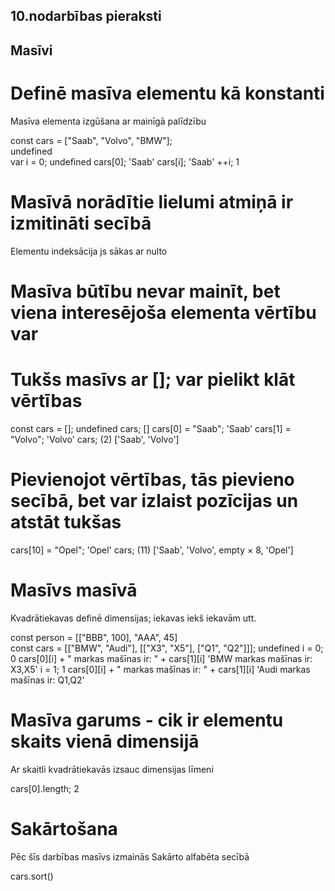 ## 10.nodarbības pieraksti  

## Masīvi  

# Definē masīva elementu kā konstanti 
Masīva elementa izgūšana ar mainīgā palīdzību  

const cars = ["Saab", "Volvo", "BMW"];  
undefined  
var i = 0; 
undefined
cars[0]; 
'Saab'
cars[i]; 
'Saab'
++i;
1  

# Masīvā norādītie lielumi atmiņā ir izmitināti secībā
Elementu indeksācija js sākas ar nulto  

# Masīva būtību nevar mainīt, bet viena interesējoša elementa vērtību var  

# Tukšs masīvs ar []; var pielikt klāt vērtības  
const cars = []; 
undefined
cars; 
[]
cars[0] = "Saab"; 
'Saab'
cars[1] = "Volvo"; 
'Volvo'
cars; 
(2) ['Saab', 'Volvo']

# Pievienojot vērtības, tās pievieno secībā, bet var izlaist pozīcijas un atstāt tukšas  
cars[10] = "Opel"; 
'Opel'
cars; 
(11) ['Saab', 'Volvo', empty × 8, 'Opel']  

# Masīvs masīvā   
Kvadrātiekavas definē dimensijas; iekavas iekš iekavām utt.   

const person = [["BBB", 100], "AAA", 45]  
const cars = [["BMW", "Audi"], [["X3", "X5"], ["Q1", "Q2"]]];
undefined
i = 0; 
0
cars[0][i] + " markas mašīnas ir: " + cars[1][i]
'BMW markas mašīnas ir: X3,X5'
i = 1; 
1
cars[0][i] + " markas mašīnas ir: " + cars[1][i]
'Audi markas mašīnas ir: Q1,Q2'  

# Masīva garums - cik ir elementu skaits vienā dimensijā  
Ar skaitli kvadrātiekavās izsauc dimensijas līmeni  

cars[0].length; 
2

# Sakārtošana  
Pēc šīs darbības masīvs izmainās
Sakārto alfabēta secībā

cars.sort() 

